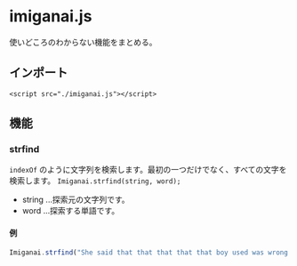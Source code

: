# imiganai.js
使いどころのわからない機能をまとめる。

## インポート
```
<script src="./imiganai.js"></script>
```

## 機能
### strfind
`indexOf` のように文字列を検索します。最初の一つだけでなく、すべての文字を検索します。
`Imiganai.strfind(string, word);`
- string ...探索元の文字列です。
- word ...探索する単語です。
#### 例
```javascript
Imiganai.strfind("She said that that that that that boy used was wrong.", "that")); // >> 9,14,19,24,29
```


